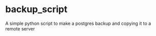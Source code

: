 backup_script
=============

A simple python script to make a postgres backup and copying it to a remote server
